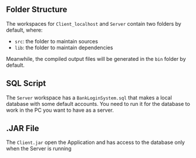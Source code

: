 ## Folder Structure

The workspaces for `Client_localhost` and `Server` contain two folders by default, where:

- `src`: the folder to maintain sources
- `lib`: the folder to maintain dependencies

Meanwhile, the compiled output files will be generated in the `bin` folder by default.

## SQL Script
The `Server` workspace has a `BankLoginSystem.sql` that makes a local database with some default accounts. You need to run it for the database to work in the PC you want to have as a server.

## .JAR File
The `Client.jar` open the Application and has access to the database only when the Server is running
